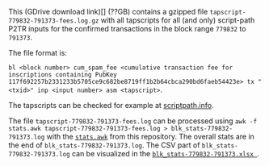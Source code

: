 This (GDrive download link)[] (??GB) contains a gzipped file `tapscript-779832-791373-fees.log.gz` with all tapscripts for all (and only) script-path P2TR inputs for the confirmed transactions in the block range `779832` to `791373`.

The file format is:

`bl <block number> cum_spam_fee <cumulative transaction fee for inscriptions containing PubKey 117f692257b2331233b5705ce9c682be8719ff1b2b64cbca290bd6faeb54423e> tx "<txid>" inp <input number> asm <tapscript>`.

The tapscripts can be checked for example at [scriptpath.info](https://scriptpath.info/tx/142614adfb5855703f76a7de1aa7598f1154fc905f66d5b238ef2ced88e7bdec).

The file `tapscript-779832-791373-fees.log` can be processed using `awk -f stats.awk tapscript-779832-791373-fees.log > blk_stats-779832-791373.log` with the [`stats.awk`](https://github.com/block21m/analyzer-insights/blob/main/inscriptions/gmgn/stats.awk) from this repository. 
The overall stats are in the end of `blk_stats-779832-791373.log`. The CSV part of `blk_stats-779832-791373.log` can be visualized in the [`blk_stats-779832-791373.xlsx `](https://github.com/block21m/analyzer-insights/blob/main/inscriptions/gmgn/blk_stats-779832-791373.xlsx).




